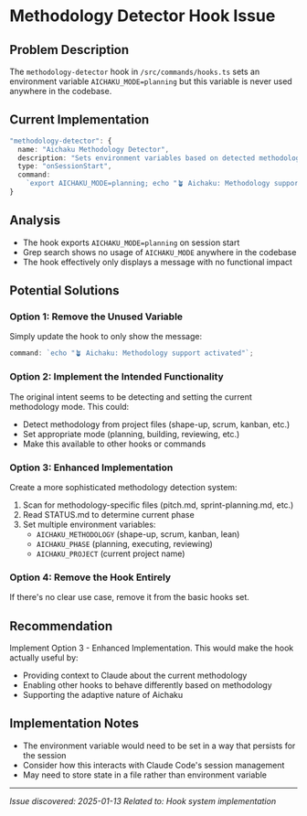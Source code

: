 # Methodology Detector Hook Issue

## Problem Description

The `methodology-detector` hook in `/src/commands/hooks.ts` sets an environment variable `AICHAKU_MODE=planning` but
this variable is never used anywhere in the codebase.

## Current Implementation

```typescript
"methodology-detector": {
  name: "Aichaku Methodology Detector",
  description: "Sets environment variables based on detected methodology",
  type: "onSessionStart",
  command:
    `export AICHAKU_MODE=planning; echo "🪴 Aichaku: Methodology support activated"`,
}
```

## Analysis

- The hook exports `AICHAKU_MODE=planning` on session start
- Grep search shows no usage of `AICHAKU_MODE` anywhere in the codebase
- The hook effectively only displays a message with no functional impact

## Potential Solutions

### Option 1: Remove the Unused Variable

Simply update the hook to only show the message:

```typescript
command: `echo "🪴 Aichaku: Methodology support activated"`;
```

### Option 2: Implement the Intended Functionality

The original intent seems to be detecting and setting the current methodology mode. This could:

- Detect methodology from project files (shape-up, scrum, kanban, etc.)
- Set appropriate mode (planning, building, reviewing, etc.)
- Make this available to other hooks or commands

### Option 3: Enhanced Implementation

Create a more sophisticated methodology detection system:

1. Scan for methodology-specific files (pitch.md, sprint-planning.md, etc.)
2. Read STATUS.md to determine current phase
3. Set multiple environment variables:
   - `AICHAKU_METHODOLOGY` (shape-up, scrum, kanban, lean)
   - `AICHAKU_PHASE` (planning, executing, reviewing)
   - `AICHAKU_PROJECT` (current project name)

### Option 4: Remove the Hook Entirely

If there's no clear use case, remove it from the basic hooks set.

## Recommendation

Implement Option 3 - Enhanced Implementation. This would make the hook actually useful by:

- Providing context to Claude about the current methodology
- Enabling other hooks to behave differently based on methodology
- Supporting the adaptive nature of Aichaku

## Implementation Notes

- The environment variable would need to be set in a way that persists for the session
- Consider how this interacts with Claude Code's session management
- May need to store state in a file rather than environment variable

---

*Issue discovered: 2025-01-13* *Related to: Hook system implementation*
